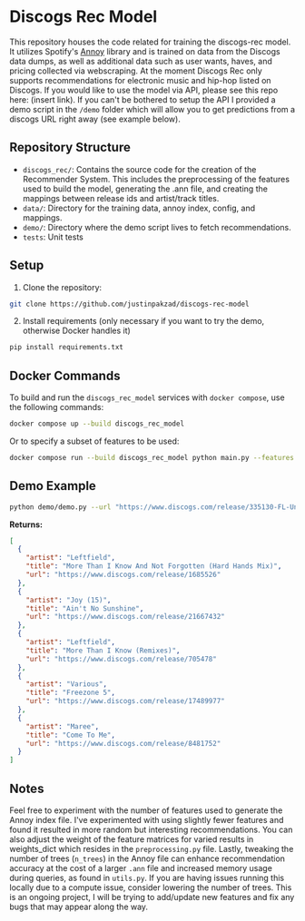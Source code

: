 # Discogs Rec Model
This repository houses the code related for training the discogs-rec model. It utilizes Spotify's [Annoy](https://github.com/spotify/annoy) library and is trained on data from the Discogs data dumps, as well as additional data such as user wants, haves, and pricing collected via webscraping. At the moment Discogs Rec only supports recommendations for electronic music and hip-hop listed on Discogs. If you would like to use the model via API, please see this repo here: (insert link). If you can't be bothered to setup the API I provided a demo script in the `/demo` folder which will allow you to get predictions from a discogs URL right  away (see example below).

## Repository Structure
- `discogs_rec/`: Contains the source code for the creation of the Recommender System. This includes the preprocessing of the features used to build the model, generating the .ann file, and creating the mappings between release ids and artist/track titles.
- `data/`: Directory for the training data, annoy index, config, and mappings.
- `demo/`: Directory where the demo script lives to fetch recommendations.
- `tests`: Unit tests
## Setup
1. Clone the repository:
```bash
git clone https://github.com/justinpakzad/discogs-rec-model
```
2. Install requirements (only necessary if you want to try the demo, otherwise Docker handles it)
```bash
pip install requirements.txt
```

## Docker Commands 
To build and run the `discogs_rec_model` services with `docker compose`, use the following commands:
```bash
docker compose up --build discogs_rec_model
```
Or to specify a subset of features to be used:
```bash
docker compose run --build discogs_rec_model python main.py --features low median high countries styles wants haves
```

## Demo Example
```bash
python demo/demo.py --url "https://www.discogs.com/release/335130-FL-Untitled"
```
**Returns:**
```json
[
  {
    "artist": "Leftfield",
    "title": "More Than I Know And Not Forgotten (Hard Hands Mix)",
    "url": "https://www.discogs.com/release/1685526"
  },
  {
    "artist": "Joy (15)",
    "title": "Ain't No Sunshine",
    "url": "https://www.discogs.com/release/21667432"
  },
  {
    "artist": "Leftfield",
    "title": "More Than I Know (Remixes)",
    "url": "https://www.discogs.com/release/705478"
  },
  {
    "artist": "Various",
    "title": "Freezone 5",
    "url": "https://www.discogs.com/release/17489977"
  },
  {
    "artist": "Maree",
    "title": "Come To Me",
    "url": "https://www.discogs.com/release/8481752"
  }
]
```
## Notes
Feel free to experiment with the number of features used to generate the Annoy index file. I've experimented with using slightly fewer features and found it resulted in more random but interesting recommendations. You can also adjust the weight of the feature matrices for varied results in weights_dict which resides in the `preprocessing.py` file. Lastly, tweaking the number of trees (`n_trees`) in the Annoy file can enhance recommendation accuracy at the cost of a larger `.ann` file and increased memory usage during queries, as found in `utils.py`. If you are having issues running this locally due to a compute issue, consider lowering the number of trees. This is an ongoing project, I will be trying to add/update new features and fix any bugs that may appear along the way. 






